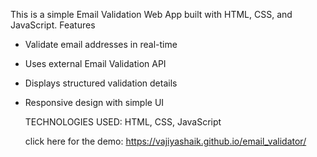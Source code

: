 This is a simple Email Validation Web App built with HTML, CSS, and JavaScript. 
Features 
- Validate email addresses in real-time
- Uses external Email Validation API
- Displays structured validation details
- Responsive design with simple UI

  
  TECHNOLOGIES USED: HTML, CSS, JavaScript

  click here for the demo:  https://vajiyashaik.github.io/email_validator/
